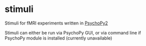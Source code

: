 # stimuli

Stimuli for fMRI experiments written in [PsychoPy2](https://github.com/psychopy/psychopy/releases/tag/1.90.3)

Stimuli can either be run via PsychoPy GUI, or via command line if PsychoPy module is installed (currently unavailable)

